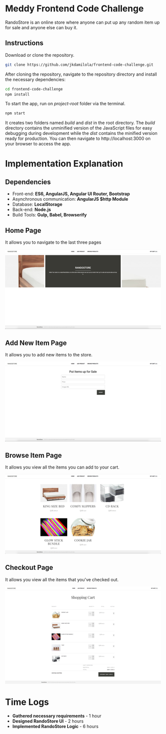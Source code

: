 Meddy Frontend Code Challenge
=======================

RandoStore is an online store where anyone can put up any random item up for sale and anyone else can buy it.

## Instructions

Download or clone the repository.
```bash
git clone https://github.com/jkdamilola/frontend-code-challenge.git
```

After cloning the repository, navigate to the repository directory and install the necessary dependencies:
```bash
cd frontend-code-challenge
npm install
```

To start the app, run on *project-root* folder via the terminal.
```bash
npm start
```

It creates two folders named *build* and *dist* in the root directory. The *build* directory contains the unminified version of the JavaScript files for easy debugging during development while the *dist* contains the minified version ready for production. You can then navigate to http://localhost:3000 on your browser to access the app.

# Implementation Explanation

## Dependencies
- Front-end: **ES6, AngularJS, Angular UI Router, Bootstrap**
- Asynchronous communication: **AngularJS $http Module**
- Database: **LocalStorage**
- Back-end: **Node.js**
- Build Tools: **Gulp, Babel, Browserify**


## Home Page

It allows you to navigate to the last three pages

![home](screenshots/home.png)


## Add New Item Page
It allows you to add new items to the store.

![add](screenshots/add.png)

## Browse Item Page
It allows you view all the items you can add to your cart.

![browse](screenshots/browse.png)

## Checkout Page
It allows you view all the items that you've checked out.

![checkout](screenshots/cart.png)


# Time Logs

- **Gathered necessary requirements** - 1 hour
- **Designed RandoStore UI** - 2 hours
- **Implemented RandoStore Logic** - 6 hours
